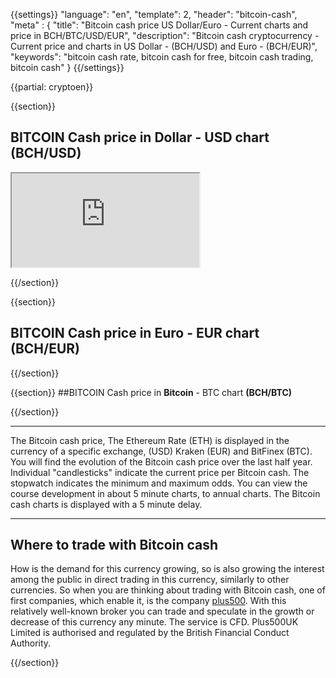 {{settings}}
  "language": "en",
  "template": 2,
  "header": "bitcoin-cash",
  "meta" : {
    "title": "Bitcoin cash price US Dollar/Euro - Current charts and price in BCH/BTC/USD/EUR",
    "description": "Bitcoin cash cryptocurrency - Current price and charts in US Dollar - (BCH/USD) and Euro - (BCH/EUR)",
    "keywords": "bitcoin cash rate, bitcoin cash for free, bitcoin cash trading, bitcoin cash"
  }
{{/settings}}


{{partial: cryptoen}}

{{section}}

## BITCOIN Cash price in **Dollar** - USD chart **(BCH/USD)**

<div class="container kurz">
<a href="http://blog.forexsrovnavac.cz/pl5en"></a>
<a href="http://blog.forexsrovnavac.cz/pl5en"></a>
<iframe src="http://marketools.plus500.com/Widgets/InstrumentChartContainer?hl=en&cty=EN&id=66349&tags=widg+chart+litecoin&pl=2&instSymb=BCHUSD"></iframe>
</div>


{{/section}}

{{section}}

## BITCOIN Cash price in **Euro** - EUR chart **(BCH/EUR)**

<!-- TradingView Widget BEGIN -->
<script type="text/javascript" src="https://d33t3vvu2t2yu5.cloudfront.net/tv.js"></script>
<script type="text/javascript">
new TradingView.widget({
  "width": '100%',
  "height": 400,
  "symbol": "KRAKEN:BCHEUR",
  "interval": "30",
  "timezone": "Etc/UTC",
  "theme": "White",
  "style": "1",
  "locale": "en",
  "toolbar_bg": "#f1f3f6",
  "allow_symbol_change": true,
  "hideideas": true,
  "show_popup_button": true,
  "popup_width": "1000",
  "popup_height": "650"
});
</script>
<!-- TradingView Widget END -->


{{/section}}


{{section}}
##BITCOIN Cash price in **Bitcoin** - BTC chart  **(BCH/BTC)**

<!-- TradingView Widget BEGIN -->
<script type="text/javascript" src="https://d33t3vvu2t2yu5.cloudfront.net/tv.js"></script>
<script type="text/javascript">
new TradingView.widget({
  "width": "100%",
  "height": 400,
  "symbol": "BITFINEX:BCHBTC",
  "interval": "30",
  "timezone": "Etc/UTC",
  "theme": "White",
  "style": "1",
  "locale": "en",
  "toolbar_bg": "#f1f3f6",
  "allow_symbol_change": true,
  "hideideas": true,
  "show_popup_button": true,
  "popup_width": "1000",
  "popup_height": "650",
});

</script>
<!-- TradingView Widget END -->

{{/section}}
- - -
The Bitcoin cash price, The Ethereum Rate (ETH) is displayed in the currency of a specific exchange, (USD) Kraken (EUR) and BitFinex (BTC). You will find the evolution of the Bitcoin cash price over the last half year. Individual "candlesticks" indicate the current price per Bitcoin cash. The stopwatch indicates the minimum and maximum odds. You can view the course development in about 5 minute charts, to annual charts. The Bitcoin cash charts is displayed with a 5 minute delay.
- - -

## Where to trade with Bitcoin cash

How is the demand for this currency growing, so is also growing the interest among the public in direct trading in this currency, similarly to other currencies. So when you are thinking about trading with Bitcoin cash, one of first companies, which enable it, is the company [plus500](http://www.forexsrovnavac.cz/en/plus500). With this relatively well-known broker you can trade and speculate in the growth or decrease of this currency any minute. The service is CFD. Plus500UK Limited is authorised and regulated by the British Financial Conduct Authority.



{{/section}}